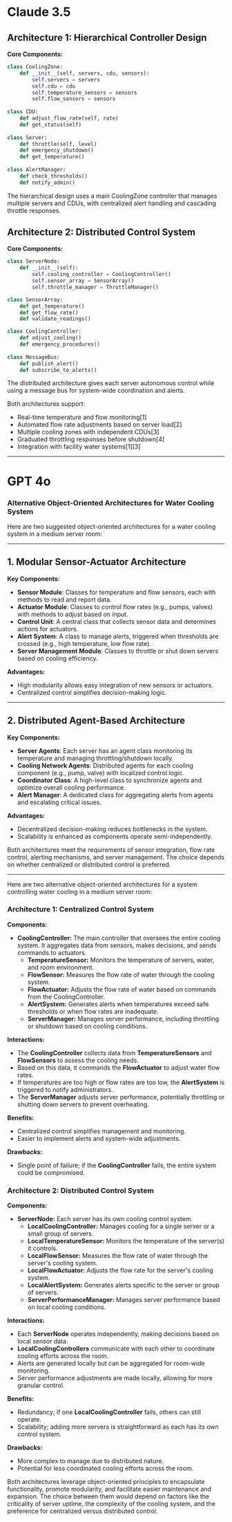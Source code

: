 
# Claude 3.5

## Architecture 1: Hierarchical Controller Design

**Core Components:**
```python
class CoolingZone:
    def __init__(self, servers, cdu, sensors):
        self.servers = servers
        self.cdu = cdu
        self.temperature_sensors = sensors
        self.flow_sensors = sensors
        
class CDU:
    def adjust_flow_rate(self, rate)
    def get_status(self)
    
class Server:
    def throttle(self, level)
    def emergency_shutdown()
    def get_temperature()
    
class AlertManager:
    def check_thresholds()
    def notify_admin()
```

The hierarchical design uses a main CoolingZone controller that manages multiple servers and CDUs, with centralized alert handling and cascading throttle responses.

## Architecture 2: Distributed Control System

**Core Components:**
```python
class ServerNode:
    def __init__(self):
        self.cooling_controller = CoolingController()
        self.sensor_array = SensorArray()
        self.throttle_manager = ThrottleManager()

class SensorArray:
    def get_temperature()
    def get_flow_rate()
    def validate_readings()

class CoolingController:
    def adjust_cooling()
    def emergency_procedures()
    
class MessageBus:
    def publish_alert()
    def subscribe_to_alerts()
```

The distributed architecture gives each server autonomous control while using a message bus for system-wide coordination and alerts.

Both architectures support:
- Real-time temperature and flow monitoring[1]
- Automated flow rate adjustments based on server load[2]
- Multiple cooling zones with independent CDUs[3]
- Graduated throttling responses before shutdown[4]
- Integration with facility water systems[1][3]

-------


# GPT 4o

### Alternative Object-Oriented Architectures for Water Cooling System

Here are two suggested object-oriented architectures for a water cooling system in a medium server room:

---

## **1. Modular Sensor-Actuator Architecture**

**Key Components:**
- **Sensor Module**: Classes for temperature and flow sensors, each with methods to read and report data.
- **Actuator Module**: Classes to control flow rates (e.g., pumps, valves) with methods to adjust based on input.
- **Control Unit**: A central class that collects sensor data and determines actions for actuators.
- **Alert System**: A class to manage alerts, triggered when thresholds are crossed (e.g., high temperature, low flow rate).
- **Server Management Module**: Classes to throttle or shut down servers based on cooling efficiency.

**Advantages:**
- High modularity allows easy integration of new sensors or actuators.
- Centralized control simplifies decision-making logic.

---

## **2. Distributed Agent-Based Architecture**

**Key Components:**
- **Server Agents**: Each server has an agent class monitoring its temperature and managing throttling/shutdown locally.
- **Cooling Network Agents**: Distributed agents for each cooling component (e.g., pump, valve) with localized control logic.
- **Coordinator Class**: A high-level class to synchronize agents and optimize overall cooling performance.
- **Alert Manager**: A dedicated class for aggregating alerts from agents and escalating critical issues.

**Advantages:**
- Decentralized decision-making reduces bottlenecks in the system.
- Scalability is enhanced as components operate semi-independently.

Both architectures meet the requirements of sensor integration, flow rate control, alerting mechanisms, and server management. The choice depends on whether centralized or distributed control is preferred.


------

Here are two alternative object-oriented architectures for a system controlling water cooling in a medium server room:

### Architecture 1: **Centralized Control System**

**Components:**
- **CoolingController:** The main controller that oversees the entire cooling system. It aggregates data from sensors, makes decisions, and sends commands to actuators.
  - **TemperatureSensor:** Monitors the temperature of servers, water, and room environment.
  - **FlowSensor:** Measures the flow rate of water through the cooling system.
  - **FlowActuator:** Adjusts the flow rate of water based on commands from the CoolingController.
  - **AlertSystem:** Generates alerts when temperatures exceed safe thresholds or when flow rates are inadequate.
  - **ServerManager:** Manages server performance, including throttling or shutdown based on cooling conditions.

**Interactions:**
- The **CoolingController** collects data from **TemperatureSensors** and **FlowSensors** to assess the cooling needs.
- Based on this data, it commands the **FlowActuator** to adjust water flow rates.
- If temperatures are too high or flow rates are too low, the **AlertSystem** is triggered to notify administrators.
- The **ServerManager** adjusts server performance, potentially throttling or shutting down servers to prevent overheating.

**Benefits:**
- Centralized control simplifies management and monitoring.
- Easier to implement alerts and system-wide adjustments.

**Drawbacks:**
- Single point of failure; if the **CoolingController** fails, the entire system could be compromised.

### Architecture 2: **Distributed Control System**

**Components:**
- **ServerNode:** Each server has its own cooling control system.
  - **LocalCoolingController:** Manages cooling for a single server or a small group of servers.
  - **LocalTemperatureSensor:** Monitors the temperature of the server(s) it controls.
  - **LocalFlowSensor:** Measures the flow rate of water through the server's cooling system.
  - **LocalFlowActuator:** Adjusts the flow rate for the server's cooling system.
  - **LocalAlertSystem:** Generates alerts specific to the server or group of servers.
  - **ServerPerformanceManager:** Manages server performance based on local cooling conditions.

**Interactions:**
- Each **ServerNode** operates independently, making decisions based on local sensor data.
- **LocalCoolingControllers** communicate with each other to coordinate cooling efforts across the room.
- Alerts are generated locally but can be aggregated for room-wide monitoring.
- Server performance adjustments are made locally, allowing for more granular control.

**Benefits:**
- Redundancy; if one **LocalCoolingController** fails, others can still operate.
- Scalability; adding more servers is straightforward as each has its own control system.

**Drawbacks:**
- More complex to manage due to distributed nature.
- Potential for less coordinated cooling efforts across the room.

Both architectures leverage object-oriented principles to encapsulate functionality, promote modularity, and facilitate easier maintenance and expansion. The choice between them would depend on factors like the criticality of server uptime, the complexity of the cooling system, and the preference for centralized versus distributed control.

